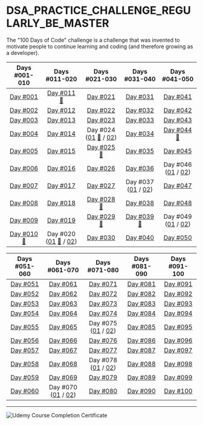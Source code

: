 # DSA_PRACTICE_CHALLENGE_REGULARLY_BE_MASTER
The "100 Days of Code" challenge is a challenge that was invented to motivate people to continue learning and coding (and therefore growing as a developer).

|                                                    Days #001-010                                                     |                                                                                        Days #011-020                                                                                        |                                                                                     Days #021-030                                                                                      |                                                                Days #031-040                                                                 |                                                                Days #041-050                                                                 |    
|:--------------------------------------------------------------------------------------------------------------------:|:-------------------------------------------------------------------------------------------------------------------------------------------------------------------------------------------:|:--------------------------------------------------------------------------------------------------------------------------------------------------------------------------------------:|:--------------------------------------------------------------------------------------------------------------------------------------------:|:--------------------------------------------------------------------------------------------------------------------------------------------:|
|                          [Day #001](https://github.com/Dyrits/100-DAYS-OF-CODE/tree/%23001)                          |                                    [Day #011](https://github.com/Dyrits/100-DAYS-OF-CODE/tree/%23011) [🔗](https://dyrits-daily-challenge.netlify.app/)                                     |                                                           [Day #021](https://github.com/Dyrits/100-DAYS-OF-CODE/tree/%23021)                                                           |                                      [Day #031](https://github.com/Dyrits/100-DAYS-OF-CODE/tree/%23031)                                      |                                      [Day #041](https://github.com/Dyrits/100-DAYS-OF-CODE/tree/%23041)                                      |
|                          [Day #002](https://github.com/Dyrits/100-DAYS-OF-CODE/tree/%23002)                          |                                                             [Day #012](https://github.com/Dyrits/100-DAYS-OF-CODE/tree/%23012)                                                              |                                                           [Day #022](https://github.com/Dyrits/100-DAYS-OF-CODE/tree/%23022)                                                           |                                      [Day #032](https://github.com/Dyrits/100-DAYS-OF-CODE/tree/%23032)                                      |                                      [Day #042](https://github.com/Dyrits/100-DAYS-OF-CODE/tree/%23042)                                      |
|                          [Day #003](https://github.com/Dyrits/100-DAYS-OF-CODE/tree/%23003)                          |                                                             [Day #013](https://github.com/Dyrits/100-DAYS-OF-CODE/tree/%23013)                                                              |                                                           [Day #023](https://github.com/Dyrits/100-DAYS-OF-CODE/tree/%23023)                                                           |                                      [Day #033](https://github.com/Dyrits/100-DAYS-OF-CODE/tree/%23033)                                      |                                      [Day #043](https://github.com/Dyrits/100-DAYS-OF-CODE/tree/%23043)                                      |
|                          [Day #004](https://github.com/Dyrits/100-DAYS-OF-CODE/tree/%23004)                          |                                                             [Day #014](https://github.com/Dyrits/100-DAYS-OF-CODE/tree/%23014)                                                              | Day #024 ([01](https://github.com/Dyrits/100-DAYS-OF-CODE/tree/%23024-01) [🔗](https://dyrits-webfood.netlify.app/) / [02](https://github.com/Dyrits/100-DAYS-OF-CODE/tree/%23024-02)) |                                      [Day #034](https://github.com/Dyrits/100-DAYS-OF-CODE/tree/%23034)                                      |               [Day #044](https://github.com/Dyrits/100-DAYS-OF-CODE/tree/%23044) [🔗](https://dyrits-tic-tac-toe.netlify.app/)               |
|                          [Day #005](https://github.com/Dyrits/100-DAYS-OF-CODE/tree/%23005)                          |                                                             [Day #015](https://github.com/Dyrits/100-DAYS-OF-CODE/tree/%23015)                                                              |                               [Day #025](https://github.com/Dyrits/100-DAYS-OF-CODE/tree/%23025) [🔗](https://dyrits-monthly-subscription.netlify.app/)                                |                                      [Day #035](https://github.com/Dyrits/100-DAYS-OF-CODE/tree/%23035)                                      |                                      [Day #045](https://github.com/Dyrits/100-DAYS-OF-CODE/tree/%23045)                                      |
|                          [Day #006](https://github.com/Dyrits/100-DAYS-OF-CODE/tree/%23006)                          |                                                             [Day #016](https://github.com/Dyrits/100-DAYS-OF-CODE/tree/%23016)                                                              |                                                           [Day #026](https://github.com/Dyrits/100-DAYS-OF-CODE/tree/%23026)                                                           |                                      [Day #036](https://github.com/Dyrits/100-DAYS-OF-CODE/tree/%23036)                                      | Day #046 ([01](https://github.com/Dyrits/100-DAYS-OF-CODE/tree/%23046-01) / [02](https://github.com/Dyrits/100-DAYS-OF-CODE/tree/%23046-02)) |
|                          [Day #007](https://github.com/Dyrits/100-DAYS-OF-CODE/tree/%23007)                          |                                                             [Day #017](https://github.com/Dyrits/100-DAYS-OF-CODE/tree/%23017)                                                              |                                                           [Day #027](https://github.com/Dyrits/100-DAYS-OF-CODE/tree/%23027)                                                           | Day #037 ([01](https://github.com/Dyrits/100-DAYS-OF-CODE/tree/%23037-01) / [02](https://github.com/Dyrits/100-DAYS-OF-CODE/tree/%23037-02)) |                                      [Day #047](https://github.com/Dyrits/100-DAYS-OF-CODE/tree/%23047)                                      |
|                          [Day #008](https://github.com/Dyrits/100-DAYS-OF-CODE/tree/%23008)                          |                                                             [Day #018](https://github.com/Dyrits/100-DAYS-OF-CODE/tree/%23018)                                                              |                                     [Day #028](https://github.com/Dyrits/100-DAYS-OF-CODE/tree/%23028) [🔗](https://dyrits-register.netlify.app/)                                      |                                      [Day #038](https://github.com/Dyrits/100-DAYS-OF-CODE/tree/%23038)                                      |                                      [Day #048](https://github.com/Dyrits/100-DAYS-OF-CODE/tree/%23048)                                      |
|                          [Day #009](https://github.com/Dyrits/100-DAYS-OF-CODE/tree/%23009)                          |                                                             [Day #019](https://github.com/Dyrits/100-DAYS-OF-CODE/tree/%23019)                                                              |                                    [Day #029](https://github.com/Dyrits/100-DAYS-OF-CODE/tree/%23029) [🔗](https://dyrits-contact-us.netlify.app/)                                     |       [Day #039](https://github.com/Dyrits/100-DAYS-OF-CODE/tree/%23039) [🔗](https://dyrits-javascript-loops-in-action.netlify.app/)        | Day #049 ([01](https://github.com/Dyrits/100-DAYS-OF-CODE/tree/%23049-01) / [02](https://github.com/Dyrits/100-DAYS-OF-CODE/tree/%23049-02)) |
| [Day #010](https://github.com/Dyrits/100-DAYS-OF-CODE/tree/%23010) [🔗](https://dyrits-html-css-basics.netlify.app/) | Day #020 ([01](https://github.com/Dyrits/100-DAYS-OF-CODE/tree/%23020-01) [🔗](https://dyrits-travel-goals.netlify.app/) / [02](https://github.com/Dyrits/100-DAYS-OF-CODE/tree/%23020-02)) |                                                           [Day #030](https://github.com/Dyrits/100-DAYS-OF-CODE/tree/%23030)                                                           |                                      [Day #040](https://github.com/Dyrits/100-DAYS-OF-CODE/tree/%23040)                                      |                                      [Day #050](https://github.com/Dyrits/100-DAYS-OF-CODE/tree/%23050)                                      | 


|                           Days #051-060                            |                                                                                            Days #061-070                                                                                            |                                                                                            Days #071-080                                                                                            |                           Days #081-090                            |                                               Days #091-100                                                |    
|:------------------------------------------------------------------:|:---------------------------------------------------------------------------------------------------------------------------------------------------------------------------------------------------:|:---------------------------------------------------------------------------------------------------------------------------------------------------------------------------------------------------:|:------------------------------------------------------------------:|:----------------------------------------------------------------------------------------------------------:|
| [Day #051](https://github.com/Dyrits/100-DAYS-OF-CODE/tree/%23051) |                                                                 [Day #061](https://github.com/Dyrits/100-DAYS-OF-CODE/tree/%23061)                                                                  |                                                                 [Day #071](https://github.com/Dyrits/100-DAYS-OF-CODE/tree/%23071)                                                                  | [Day #081](https://github.com/Dyrits/100-DAYS-OF-CODE/tree/%23081) |                     [Day #091](https://github.com/Dyrits/100-DAYS-OF-CODE/tree/%23091)                     | 
| [Day #052](https://github.com/Dyrits/100-DAYS-OF-CODE/tree/%23052) |                                                                 [Day #062](https://github.com/Dyrits/100-DAYS-OF-CODE/tree/%23062)                                                                  |                                                                 [Day #072](https://github.com/Dyrits/100-DAYS-OF-CODE/tree/%23072)                                                                  | [Day #082](https://github.com/Dyrits/100-DAYS-OF-CODE/tree/%23082) |                     [Day #092](https://github.com/Dyrits/100-DAYS-OF-CODE/tree/%23092)                     |
| [Day #053](https://github.com/Dyrits/100-DAYS-OF-CODE/tree/%23053) |                                                                 [Day #063](https://github.com/Dyrits/100-DAYS-OF-CODE/tree/%23063)                                                                  |                                        [Day #073](https://github.com/Dyrits/100-DAYS-OF-CODE/tree/%23073)                                       | [Day #083](https://github.com/Dyrits/100-DAYS-OF-CODE/tree/%23083) | [Day #093](https://github.com/Dyrits/100-DAYS-OF-CODE/tree/%23093) |
| [Day #054](https://github.com/Dyrits/100-DAYS-OF-CODE/tree/%23054) |                                                                 [Day #064](https://github.com/Dyrits/100-DAYS-OF-CODE/tree/%23064)                                                                  |                                                                 [Day #074](https://github.com/Dyrits/100-DAYS-OF-CODE/tree/%23074)                                                                  | [Day #084](https://github.com/Dyrits/100-DAYS-OF-CODE/tree/%23084) |                     [Day #094](https://github.com/Dyrits/100-DAYS-OF-CODE/tree/%23094)                     |
| [Day #055](https://github.com/Dyrits/100-DAYS-OF-CODE/tree/%23055) |                                                                 [Day #065](https://github.com/Dyrits/100-DAYS-OF-CODE/tree/%23065)                                                                  |                            Day #075 ([01](https://github.com/Dyrits/100-DAYS-OF-CODE/tree/%23075-01) / [02](https://github.com/Dyrits/100-DAYS-OF-CODE/tree/%23075-02))                             | [Day #085](https://github.com/Dyrits/100-DAYS-OF-CODE/tree/%23085) |                     [Day #095](https://github.com/Dyrits/100-DAYS-OF-CODE/tree/%23095)                     |
| [Day #056](https://github.com/Dyrits/100-DAYS-OF-CODE/tree/%23056) |                                             [Day #066](https://github.com/Dyrits/100-DAYS-OF-CODE/tree/%23066)                                            |                                                                 [Day #076](https://github.com/Dyrits/100-DAYS-OF-CODE/tree/%23076)                                                                  | [Day #086](https://github.com/Dyrits/100-DAYS-OF-CODE/tree/%23086) |                     [Day #096](https://github.com/Dyrits/100-DAYS-OF-CODE/tree/%23096)                     |
| [Day #057](https://github.com/Dyrits/100-DAYS-OF-CODE/tree/%23057) |                                                                 [Day #067](https://github.com/Dyrits/100-DAYS-OF-CODE/tree/%23067)                                                                  |                                                                 [Day #077](https://github.com/Dyrits/100-DAYS-OF-CODE/tree/%23077)                                                                  | [Day #087](https://github.com/Dyrits/100-DAYS-OF-CODE/tree/%23087) |                     [Day #097](https://github.com/Dyrits/100-DAYS-OF-CODE/tree/%23097)                     |
| [Day #058](https://github.com/Dyrits/100-DAYS-OF-CODE/tree/%23058) |                                                                 [Day #068](https://github.com/Dyrits/100-DAYS-OF-CODE/tree/%23068)                                                                  | Day #078 ([01](https://github.com/Dyrits/100-DAYS-OF-CODE/tree/%23078-01) / [02](https://github.com/Dyrits/100-DAYS-OF-CODE/tree/%23078-02)) | [Day #088](https://github.com/Dyrits/100-DAYS-OF-CODE/tree/%23088) |                     [Day #098](https://github.com/Dyrits/100-DAYS-OF-CODE/tree/%23098)                     |
| [Day #059](https://github.com/Dyrits/100-DAYS-OF-CODE/tree/%23059) |                                                                 [Day #069](https://github.com/Dyrits/100-DAYS-OF-CODE/tree/%23069)                                                                  |                                                                 [Day #079](https://github.com/Dyrits/100-DAYS-OF-CODE/tree/%23079)                                                                  | [Day #089](https://github.com/Dyrits/100-DAYS-OF-CODE/tree/%23089) |                     [Day #099](https://github.com/Dyrits/100-DAYS-OF-CODE/tree/%23099)                     |
| [Day #060](https://github.com/Dyrits/100-DAYS-OF-CODE/tree/%23060) | Day #070 ([01](https://github.com/Dyrits/100-DAYS-OF-CODE/tree/%23070-01) / [02](https://github.com/Dyrits/100-DAYS-OF-CODE/tree/%23070-02)) |                                                                 [Day #080](https://github.com/Dyrits/100-DAYS-OF-CODE/tree/%23080)                                                                  | [Day #090](https://github.com/Dyrits/100-DAYS-OF-CODE/tree/%23090) |                     [Day #100](https://github.com/Dyrits/100-DAYS-OF-CODE/tree/%23100)                     |

---

![Udemy Course Completion Certificate](UC-8853e4b7-b7d1-4a68-833a-04e314b31b5c.jpg)
